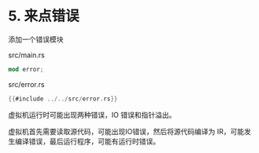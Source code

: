 # 5. 来点错误

添加一个错误模块

src/main.rs

```rust ,noplaypen
mod error;
```

src/error.rs

```rust ,noplaypen
{{#include ../../src/error.rs}}
```

虚拟机运行时可能出现两种错误，IO 错误和指针溢出。

虚拟机首先需要读取源代码，可能出现IO错误，然后将源代码编译为 IR，可能发生编译错误，最后运行程序，可能有运行时错误。
